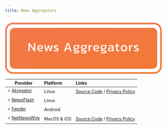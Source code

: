 ```yaml
---
title: News Aggregators
---
```


![Cover](../../assets/news-aggregators.png)

| Provider | Platform | Links |
| --- | :-- | :-- |
| :star: [Akregator](https://apps.kde.org/akregator) | Linux | [Source Code](https://invent.kde.org/pim/akregator) / [Privacy Policy](https://kde.org/privacypolicy-apps)
| :star: [NewsFlash](https://gitlab.com/news-flash/news_flash_gtk) | Linux | |
| :star: [Feeder](https://github.com/spacecowboy/Feeder) | Android | |
| :star: [NetNewsWire](https://netnewswire.com/) | MacOS & iOS | [Source Code](https://github.com/Ranchero-Software/NetNewsWire) / [Privacy Policy](https://netnewswire.com/privacypolicy.html) |